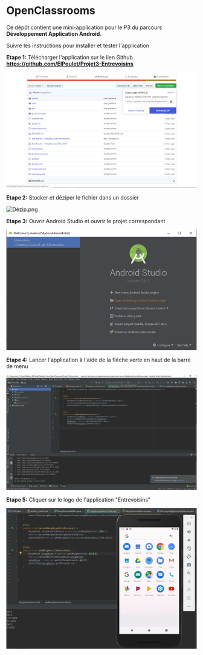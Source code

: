 # OpenClassrooms

Ce dépôt contient une mini-application pour le P3 du parcours **Développement Application Android**.

Suivre les instructions pour installer et tester l'application

**Etape 1:**
Télécharger l'application sur le lien Github **https://github.com/ElPoulet/Projet3-Entrevoisins**

![TéléchargerGithub.png](TéléchargerGithub.png)

**Etape 2:**
Stocker et déziper le fichier dans un dossier

![Dézip.png](Dézip.png)

**Etape 3:**
Ouvrir Android Studio et ouvrir le projet correspondant

![OuvertureProjet.png](OuvertureProjet.png)

**Etape 4:**
Lancer l'application à l'aide de la flêche verte en haut de la barre de menu

![LancerApplication.png](LancerApplication.png)

**Etape 5:**
Cliquer sur le logo de l'application "Entrevoisins"

![Appli.png](Appli.png)

